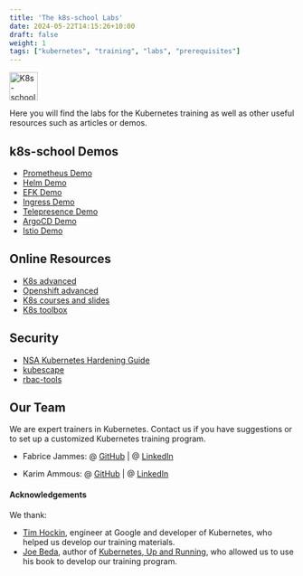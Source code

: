 ```yaml
---
title: 'The k8s-school Labs'
date: 2024-05-22T14:15:26+10:00
draft: false
weight: 1
tags: ["kubernetes", "training", "labs", "prerequisites"]
---
```


[<img src="http://k8s-school.fr/images/logo.svg" alt="K8s-school Logo, expertise and Kubernetes training" height="50" />](https://k8s-school.fr)

Here you will find the labs for the Kubernetes training as well as other useful resources such as articles or demos.

## k8s-school Demos

* [Prometheus Demo](https://github.com/k8s-school/demo-prometheus.git)
* [Helm Demo](https://github.com/k8s-school/demo-helm.git)
* [EFK Demo](https://github.com/k8s-school/demo-efk.git)
* [Ingress Demo](https://github.com/k8s-school/demo-nginx-controller.git)
* [Telepresence Demo](https://github.com/k8s-school/demo-telepresence.git)
* [ArgoCD Demo](https://github.com/k8s-school/demo-argocddemo.git)
* [Istio Demo](https://github.com/k8s-school/demo-istio.git)

## Online Resources

- [K8s advanced](https://github.com/k8s-school/k8s-advanced)
- [Openshift advanced](https://github.com/k8s-school/openshift-advanced)
- [K8s courses and slides](https://k8s-school.fr/pdf)
- [K8s toolbox](https://github.com/k8s-school/ktbx)

## Security

- [NSA Kubernetes Hardening Guide](https://media.defense.gov/2022/Aug/29/2003066362/-1/-1/0/CTR_KUBERNETES_HARDENING_GUIDANCE_1.2_20220829.PDF)
- [kubescape](https://github.com/kubescape/kubescape)
- [rbac-tools](https://github.com/alcideio/rbac-tool)

## Our Team

We are expert trainers in Kubernetes.
Contact us if you have suggestions or to set up a customized Kubernetes training program.

- Fabrice Jammes: @ [GitHub](https://github.com/fjammes) | @ [LinkedIn](https://www.linkedin.com/in/fabrice-jammes-5b29b042/)

- Karim Ammous: @ [GitHub](https://github.com/kammous) | @ [LinkedIn](https://www.linkedin.com/in/karim-ammous/)

#### Acknowledgements

We thank:

- [Tim Hockin](http://www.hockin.org/~thockin/), engineer at Google and developer of Kubernetes, who helped us develop our training materials.
- [Joe Beda](https://www.linkedin.com/in/jbeda/), author of [Kubernetes, Up and Running](http://shop.oreilly.com/product/0636920223788.do), who allowed us to use his book to develop our training program.
